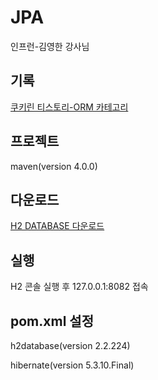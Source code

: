 # JPA 
인프런-김영한 강사님

## 기록
[쿠키린 티스토리-ORM 카테고리](https://hyeonddobbi.tistory.com/category/%E2%97%86%20ORM)

## 프로젝트  
maven(version 4.0.0)

## 다운로드
[H2 DATABASE 다운로드](https://www.h2database.com/html/main.html)

## 실행
H2 콘솔 실행 후 127.0.0.1:8082 접속 

## pom.xml 설정
h2database(version 2.2.224)

hibernate(version 5.3.10.Final)
